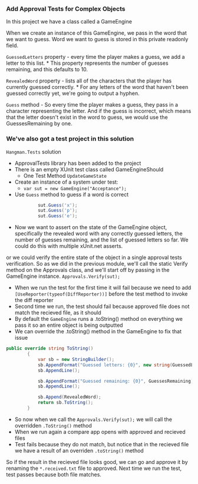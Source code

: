 ### Add Approval Tests for Complex Objects

In this project we have a class called a GameEngine

When we create an instance of this GameEngine, we pass in the word that we want to guess. 
Word we want to guess is stored in this private readonly field.

`GuessedLetters` property - every time the player makes a guess, we add a letter to this list. 
    * This property represents the number of guesses remaining, and this defaults to 10. 

`RevealedWord` property -  lists all of the characters that the player has currently guessed correctly. 
    * For any letters of the word that haven't been guessed correctly yet, we're going to output a hyphen.

`Guess` method - So every time the player makes a guess, they pass in a character representing the letter. And if the guess is incorrect, which means that the letter doesn't exist in the word to guess, we would use the GuessesRemaining by one. 

### We've also got a test project in this solution

`Hangman.Tests` solution
* ApprovalTests library has been added to the project
* There is an empty XUnit test class called GameEngineShould
  * One Test Method `UpdateGameState`
* Create an instance of a system under test:
  * `var sut = new GameEngine("Acceptance");`
* Use `Guess` method to guess if a word is correct
```C#
            sut.Guess('x');
            sut.Guess('p');
            sut.Guess('e');
  ```      
* Now we want to assert on the state of the GameEngine object, specifically the revealed word with any correctly guessed letters, the number of guesses remaining, and the list of guessed letters so far. We could do this with multiple xUnit.net asserts.

or we could verify the entire state of the object in a single approval tests verification. So as we did in the previous module, 
we'll call the static Verify method on the Approvals class, and we'll start off by passing in the GameEngine instance.
`Approvals.Verify(sut);`

* When we run the test for the first time it will fail because we need to add `[UseReporter(typeof(DiffReporter))]` before the test method to invoke the diff reporter
* Second time we run, the test should fail because approved file does not match the recieved file, as it should
* By default the `GameEngine` runs a .toString() method on everything we pass it so an entire object is being outputted 
* We can override the .toString() method in the GameEngine to fix that issue
  
```c#
public override string ToString()
		{
            var sb = new StringBuilder();
            sb.AppendFormat("Guessed letters: {0}", new string(GuessedLetters.ToArray()));
            sb.AppendLine();

            sb.AppendFormat("Guessed remaining: {0}", GuessesRemaining);
            sb.AppendLine();

            sb.Append(RevealedWord);
			return sb.ToString();
		}

```

* So now when we call the `Approvals.Verify(sut);` we will call the overridden `.ToString()` method
* When we run again a compare app opens with approved and recieved files
* Test fails because they do not match, but notice that in the recieved file we have a result of an overriden `.toString()` method

So if the result in the recieved file looks good, we can go and approve it by renaming the `*.received.txt` file to approved.
Next time we run the test, test passes because both file matches. 





